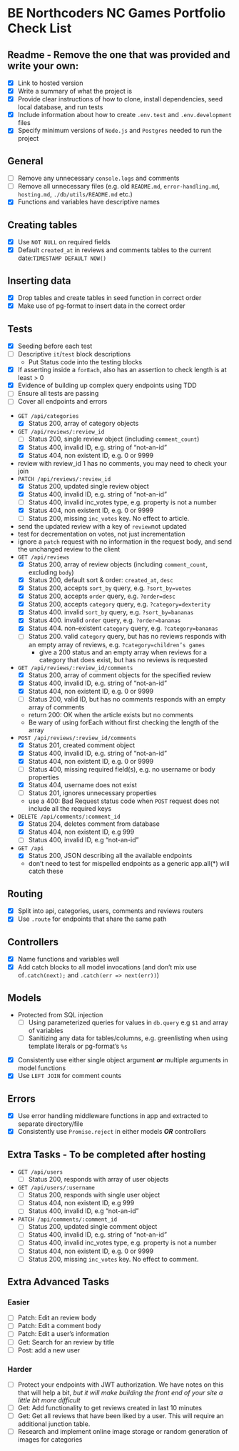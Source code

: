 # BE Northcoders NC Games Portfolio Check List

## Readme - Remove the one that was provided and write your own:

- [x] Link to hosted version
- [x] Write a summary of what the project is
- [x] Provide clear instructions of how to clone, install dependencies, seed local database, and run tests
- [x] Include information about how to create `.env.test` and `.env.development` files
- [x] Specify minimum versions of `Node.js` and `Postgres` needed to run the project

## General

- [ ] Remove any unnecessary `console.logs` and comments
- [ ] Remove all unnecessary files (e.g. old `README.md`, `error-handling.md`, `hosting.md`, `./db/utils/README.md` etc.)
- [x] Functions and variables have descriptive names

## Creating tables

- [x] Use `NOT NULL` on required fields
- [x] Default `created_at` in reviews and comments tables to the current date:`TIMESTAMP DEFAULT NOW()`

## Inserting data

- [x] Drop tables and create tables in seed function in correct order
- [x] Make use of pg-format to insert data in the correct order

## Tests

- [x] Seeding before each test
- [ ] Descriptive `it`/`test` block descriptions
  - Put Status code into the testing blocks
- [x] If asserting inside a `forEach`, also has an assertion to check length is at least > 0
- [x] Evidence of building up complex query endpoints using TDD
- [ ] Ensure all tests are passing
- [ ] Cover all endpoints and errors
- `GET /api/categories`
  - [x] Status 200, array of category objects
- `GET /api/reviews/:review_id`
  - [ ] Status 200, single review object (including `comment_count`)
  - [x] Status 400, invalid ID, e.g. string of “not-an-id”
  - [x] Status 404, non existent ID, e.g. 0 or 9999
- review with review_id 1 has no comments, you may need to check your join
- `PATCH /api/reviews/:review_id`
  - [x] Status 200, updated single review object
  - [x] Status 400, invalid ID, e.g. string of “not-an-id”
  - [ ] Status 400, invalid inc_votes type, e.g. property is not a number
  - [x] Status 404, non existent ID, e.g. 0 or 9999
  - [ ] Status 200, missing `inc_votes` key. No effect to article.
- send the updated review with a key of `review`not updated
- test for decrementation on votes, not just incrementation
- ignore a `patch` request with no information in the request body, and send the unchanged review to the client
- `GET /api/reviews`
  - [x] Status 200, array of review objects (including `comment_count`, excluding `body`)
  - [x] Status 200, default sort & order: `created_at`, `desc`
  - [x] Status 200, accepts `sort_by` query, e.g. `?sort_by=votes`
  - [x] Status 200, accepts `order` query, e.g. `?order=desc`
  - [x] Status 200, accepts `category` query, e.g. `?category=dexterity`
  - [x] Status 400. invalid `sort_by` query, e.g. `?sort_by=bananas`
  - [x] Status 400. invalid `order` query, e.g. `?order=bananas`
  - [x] Status 404. non-existent `category` query, e.g. `?category=bananas`
  - [ ] Status 200. valid `category` query, but has no reviews responds with an empty array of reviews, e.g. `?category=children’s games`
    - give a 200 status and an empty array when reviews for a category that does exist, but has no reviews is requested
- `GET /api/reviews/:review_id/comments`
  - [x] Status 200, array of comment objects for the specified review
  - [x] Status 400, invalid ID, e.g. string of “not-an-id”
  - [x] Status 404, non existent ID, e.g. 0 or 9999
  - [ ] Status 200, valid ID, but has no comments responds with an empty array of comments
  - return 200: OK when the article exists but no comments
  - Be wary of using forEach without first checking the length of the array
- `POST /api/reviews/:review_id/comments`
  - [x] Status 201, created comment object
  - [x] Status 400, invalid ID, e.g. string of “not-an-id”
  - [x] Status 404, non existent ID, e.g. 0 or 9999
  - [ ] Status 400, missing required field(s), e.g. no username or body properties
  - [x] Status 404, username does not exist
  - [ ] Status 201, ignores unnecessary properties
  - use a 400: Bad Request status code when `POST` request does not include all the required keys
- `DELETE /api/comments/:comment_id`
  - [x] Status 204, deletes comment from database
  - [x] Status 404, non existent ID, e.g 999
  - [ ] Status 400, invalid ID, e.g “not-an-id”
- `GET /api`
  - [x] Status 200, JSON describing all the available endpoints
  - don’t need to test for mispelled endpoints as a generic app.all(\*) will catch these

## Routing

- [x] Split into api, categories, users, comments and reviews routers
- [x] Use `.route` for endpoints that share the same path

## Controllers

- [x] Name functions and variables well
- [x] Add catch blocks to all model invocations (and don’t mix use of`.catch(next);` and `.catch(err => next(err))`)

## Models

- Protected from SQL injection
  - [ ] Using parameterized queries for values in `db.query` e.g `$1` and array of variables
  - [ ] Sanitizing any data for tables/columns, e.g. greenlisting when using template literals or pg-format’s `%s`
- [x] Consistently use either single object argument _**or**_ multiple arguments in model functions
- [x] Use `LEFT JOIN` for comment counts

## Errors

- [x] Use error handling middleware functions in app and extracted to separate directory/file
- [x] Consistently use `Promise.reject` in either models _**OR**_ controllers

## Extra Tasks - To be completed after hosting

- `GET /api/users`
  - [ ] Status 200, responds with array of user objects
- `GET /api/users/:username`
  - [ ] Status 200, responds with single user object
  - [ ] Status 404, non existent ID, e.g 999
  - [ ] Status 400, invalid ID, e.g “not-an-id”
- `PATCH /api/comments/:comment_id`
  - [ ] Status 200, updated single comment object
  - [ ] Status 400, invalid ID, e.g. string of “not-an-id”
  - [ ] Status 400, invalid inc_votes type, e.g. property is not a number
  - [ ] Status 404, non existent ID, e.g. 0 or 9999
  - [ ] Status 200, missing `inc_votes` key. No effect to comment.

## Extra Advanced Tasks

### Easier

- [ ] Patch: Edit an review body
- [ ] Patch: Edit a comment body
- [ ] Patch: Edit a user’s information
- [ ] Get: Search for an review by title
- [ ] Post: add a new user

### Harder

- [ ] Protect your endpoints with JWT authorization. We have notes on this that will help a bit, _but it will make building the front end of your site a little bit more difficult_
- [ ] Get: Add functionality to get reviews created in last 10 minutes
- [ ] Get: Get all reviews that have been liked by a user. This will require an additional junction table.
- [ ] Research and implement online image storage or random generation of images for categories
